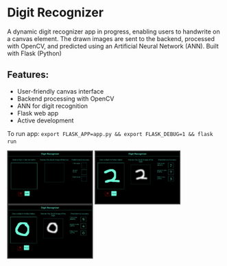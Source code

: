 # Digit Recognizer

A dynamic digit recognizer app in progress, enabling users to handwrite on a canvas element. The drawn images are sent to the backend, processed with OpenCV, and predicted using an Artificial Neural Network (ANN). Built with Flask (Python)

## Features:

- User-friendly canvas interface
- Backend processing with OpenCV
- ANN for digit recognition
- Flask web app
- Active development

To run app: `export FLASK_APP=app.py && export FLASK_DEBUG=1 && flask run`

<img align='center' alt='web app ui' width='200px' src='./static/images/empty.png'>
<img align='center' alt='web app ui with correct prediction' width='200px' src='./static/images/correct_pred.png'>
<img align='center' alt='web app ui with wrong prediction' width='200px' src='./static/images/wrong_pred.png'>
